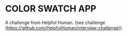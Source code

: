 # COLOR SWATCH APP

A challenge from Helpful Human. (see challenge (https://github.com/HelpfulHuman/interview-challenge)).
